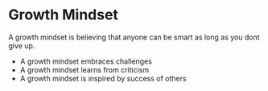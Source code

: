 # Growth Mindset
A growth mindset is believing that anyone can be smart as long as you dont give up. 

- A growth mindset embraces challenges
- A growth mindset learns from criticism
- A growth mindset is inspired by success of others 
